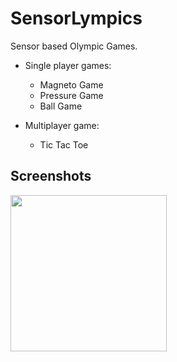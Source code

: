 # SensorLympics

Sensor based Olympic Games. 
  - Single player games:
    - Magneto Game
    - Pressure Game
    - Ball Game

  - Multiplayer game:
    - Tic Tac Toe

## Screenshots
<img src = "https://user-images.githubusercontent.com/71440030/157201570-fb048b7d-d8a9-46b1-9ffd-82ecbf641db1.JPG" width="250">

